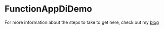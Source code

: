 # FunctionAppDiDemo

For more information about the steps to take to get here, check out my [blog](https://passos.com.au)
